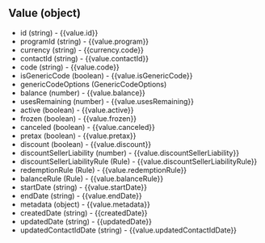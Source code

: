 ## Value (object)
+ id (string) - {{value.id}}
+ programId (string) - {{value.program}}
+ currency (string) - {{currency.code}}
+ contactId (string) - {{value.contactId}}
+ code (string) - {{value.code}}
+ isGenericCode (boolean) - {{value.isGenericCode}}
+ genericCodeOptions (GenericCodeOptions)
+ balance (number) - {{value.balance}}
+ usesRemaining (number) - {{value.usesRemaining}}
+ active (boolean) - {{value.active}}
+ frozen (boolean) - {{value.frozen}}
+ canceled (boolean) - {{value.canceled}}
+ pretax (boolean) - {{value.pretax}}
+ discount (boolean) - {{value.discount}}
+ discountSellerLiability (number) - {{value.discountSellerLiability}}
+ discountSellerLiabilityRule (Rule) - {{value.discountSellerLiabilityRule}}
+ redemptionRule (Rule) - {{value.redemptionRule}}
+ balanceRule (Rule) - {{value.balanceRule}}
+ startDate (string) - {{value.startDate}}
+ endDate (string) - {{value.endDate}}
+ metadata (object) - {{value.metadata}}
+ createdDate (string) - {{createdDate}}
+ updatedDate (string) - {{updatedDate}}
+ updatedContactIdDate (string) - {{value.updatedContactIdDate}}
